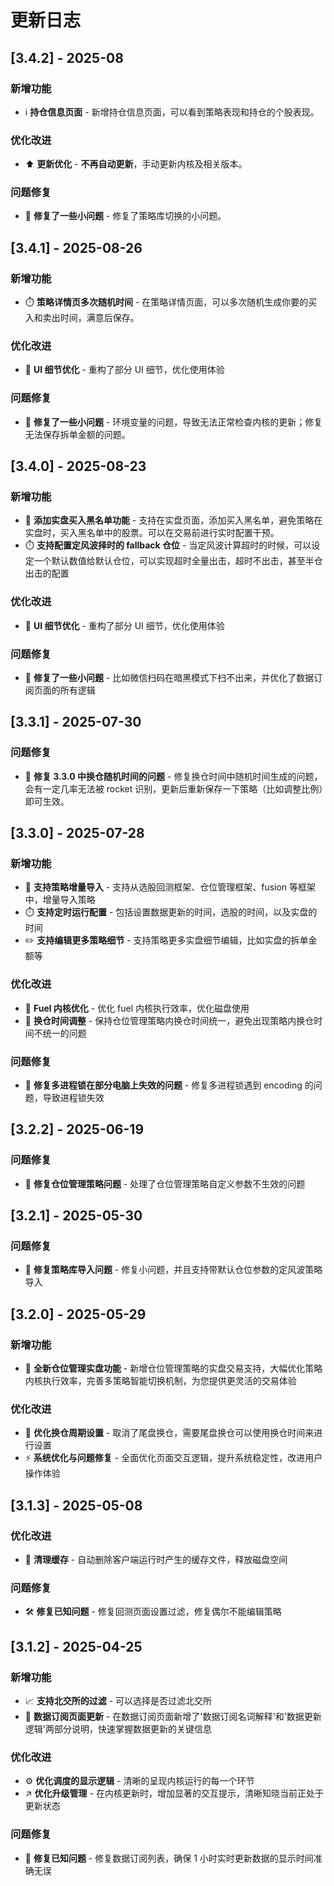 # 更新日志

## [3.4.2] - 2025-08

### 新增功能

- ℹ️ **持仓信息页面** - 新增持仓信息页面，可以看到策略表现和持仓的个股表现。

### 优化改进

- ⬆️ **更新优化** - **不再自动更新**，手动更新内核及相关版本。

### 问题修复

- 🐛 **修复了一些小问题** - 修复了策略库切换的小问题。

## [3.4.1] - 2025-08-26

### 新增功能

- ⏱️ **策略详情页多次随机时间** - 在策略详情页面，可以多次随机生成你要的买入和卖出时间，满意后保存。

### 优化改进

- 🎨 **UI 细节优化** - 重构了部分 UI 细节，优化使用体验

### 问题修复

- 🐛 **修复了一些小问题** - 环境变量的问题，导致无法正常检查内核的更新；修复无法保存拆单金额的问题。

## [3.4.0] - 2025-08-23

### 新增功能

- 🚫 **添加实盘买入黑名单功能** - 支持在实盘页面，添加买入黑名单，避免策略在实盘时，买入黑名单中的股票。可以在交易前进行实时配置干预。
- ⏱️ **支持配置定风波择时的 fallback 仓位** - 当定风波计算超时的时候，可以设定一个默认数值给默认仓位，可以实现超时全量出击，超时不出击，甚至半仓出击的配置

### 优化改进

- 🎨 **UI 细节优化** - 重构了部分 UI 细节，优化使用体验

### 问题修复

- 🐛 **修复了一些小问题** - 比如微信扫码在暗黑模式下扫不出来，并优化了数据订阅页面的所有逻辑

## [3.3.1] - 2025-07-30

### 问题修复

- 🐛 **修复 3.3.0 中换仓随机时间的问题** - 修复换仓时间中随机时间生成的问题，会有一定几率无法被 rocket 识别，更新后重新保存一下策略（比如调整比例）即可生效。

## [3.3.0] - 2025-07-28

### 新增功能

- 🍁 **支持策略增量导入** - 支持从选股回测框架、仓位管理框架、fusion 等框架中，增量导入策略
- ⏱️ **支持定时运行配置** - 包括设置数据更新的时间，选股的时间，以及实盘的时间
- ✏️ **支持编辑更多策略细节** - 支持策略更多实盘细节编辑，比如实盘的拆单金额等

### 优化改进

- 🚤 **Fuel 内核优化** - 优化 fuel 内核执行效率，优化磁盘使用
- 🔄 **换仓时间调整** - 保持仓位管理策略内换仓时间统一，避免出现策略内换仓时间不统一的问题

### 问题修复

- 🐛 **修复多进程锁在部分电脑上失效的问题** - 修复多进程锁遇到 encoding 的问题，导致进程锁失效

## [3.2.2] - 2025-06-19

### 问题修复

- 🐛 **修复仓位管理策略问题** - 处理了仓位管理策略自定义参数不生效的问题

## [3.2.1] - 2025-05-30

### 问题修复

- 🐛 **修复策略库导入问题** - 修复小问题，并且支持带默认仓位参数的定风波策略导入

## [3.2.0] - 2025-05-29

### 新增功能

- 🚀 **全新仓位管理实盘功能** - 新增仓位管理策略的实盘交易支持，大幅优化策略内核执行效率，完善多策略智能切换机制，为您提供更灵活的交易体验

### 优化改进

- 🔄 **优化换仓周期设置** - 取消了尾盘换仓，需要尾盘换仓可以使用换仓时间来进行设置
- ⚡ **系统优化与问题修复** - 全面优化页面交互逻辑，提升系统稳定性，改进用户操作体验

## [3.1.3] - 2025-05-08

### 优化改进

- 🧹 **清理缓存** - 自动删除客户端运行时产生的缓存文件，释放磁盘空间

### 问题修复

- 🛠️ **修复已知问题** - 修复回测页面设置过滤，修复偶尔不能编辑策略

## [3.1.2] - 2025-04-25

### 新增功能

- 📈 **支持北交所的过滤** - 可以选择是否过滤北交所
- 📝 **数据订阅页面更新** - 在数据订阅页面新增了'数据订阅名词解释'和'数据更新逻辑'两部分说明，快速掌握数据更新的关键信息

### 优化改进

- ⚙️ **优化调度的显示逻辑** - 清晰的呈现内核运行的每一个环节
- ↗️ **优化升级管理** - 在内核更新时，增加显著的交互提示，清晰知晓当前正处于更新状态

### 问题修复

- 🔧 **修复已知问题** - 修复数据订阅列表，确保 1 小时实时更新数据的显示时间准确无误
